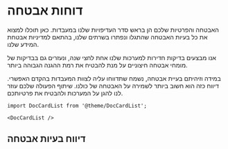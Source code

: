 # דוחות אבטחה

האבטחה והפרטיות שלכם הן בראש סדר העדיפויות שלנו במעבדות. כאן תוכלו למצוא את כל בעיות האבטחה שהתגלו ונפתרו בשרתים שלנו, בהתאם למדיניות אבטחת המידע שלנו.

אנו מבצעים בדיקות חדירות למערכות שלנו אחת לחצי שנה, ונעזרים גם בבדיקות של מומחי אבטחה חיצוניים על מנת להבטיח את רמת ההגנה הגבוהה ביותר.

במידה וזיהיתם בעיית אבטחה, נשמח שתדווחו עליה לצוות המעבדות בהקדם האפשרי. דיווח כזה הוא חשוב ביותר לשמירה על האבטחה של כולנו. שיתוף הפעולה שלכם עוזר לנו להגן על המערכות ולהבטיח את פרטיותכם.

```mdx-code-block
import DocCardList from '@theme/DocCardList';

<DocCardList />
```

## דיווח בעיות אבטחה